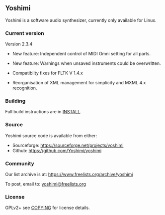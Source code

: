## Yoshimi

Yoshimi is a software audio synthesizer, currently only available for Linux.

### Current version

Version 2.3.4


* New feature: Independent control of MIDI Omni setting for all parts.

* New feature: Warnings when unsaved instruments could be overwritten.

* Compatibilty fixes for FLTK V 1.4.x

* Reorganisation of XML management for simplicity and MXML 4.x recognition.

### Building

Full build instructions are in [INSTALL](INSTALL).

### Source

Yoshimi source code is available from either:

* Sourceforge: https://sourceforge.net/projects/yoshimi
* Github: https://github.com/Yoshimi/yoshimi

### Community

Our list archive is at: https://www.freelists.org/archive/yoshimi

To post, email to: yoshimi@freelists.org

### License

GPLv2+ see [COPYING](COPYING) for license details.
